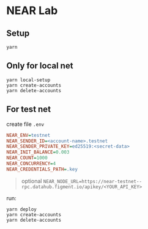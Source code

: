 # NEAR Lab

## Setup

```shell
yarn
```

## Only for local net
```shell
yarn local-setup
yarn create-accounts
yarn delete-accounts
```

## For test net
create file `.env`
```ini
NEAR_ENV=testnet
NEAR_SENDER_ID=<account-name>.testnet
NEAR_SENDER_PRIVATE_KEY=ed25519:<secret-data>
NEAR_INIT_BALANCE=0.003
NEAR_COUNT=1000
NEAR_CONCURRENCY=4
NEAR_CREDENTIALS_PATH=.key
```
> optional `NEAR_NODE_URL=https://near-testnet--rpc.datahub.figment.io/apikey/<YOUR_API_KEY>`

run:
```shell
yarn deploy
yarn create-accounts
yarn delete-accounts
```
